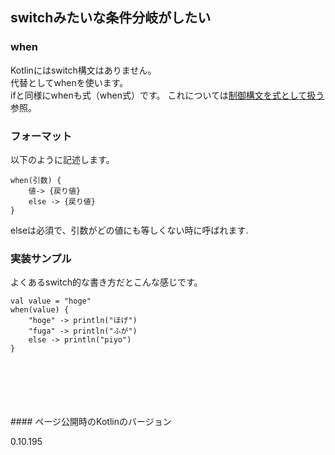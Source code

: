 ## switchみたいな条件分岐がしたい

### when

Kotlinにはswitch構文はありません。   
代替としてwhenを使います。   
ifと同様にwhenも式（when式）です。
これについては[制御構文を式として扱う](./return-on-statement)参照。

### フォーマット
   
   
以下のように記述します。



    when(引数) {
        値-> {戻り値}
        else -> {戻り値}
    }
   
elseは必須で、引数がどの値にも等しくない時に呼ばれます.


### 実装サンプル
   
   
   
よくあるswitch的な書き方だとこんな感じです。
   
    val value = "hoge"
    when(value) {
        "hoge" -> println("ほげ")
        "fuga" -> println("ふが")
        else -> println("piyo")
    }
 

   
  


<br/>
<br/>
<br/>
<br/>
<br/>
#### ページ公開時のKotlinのバージョン
   
0.10.195 
 
